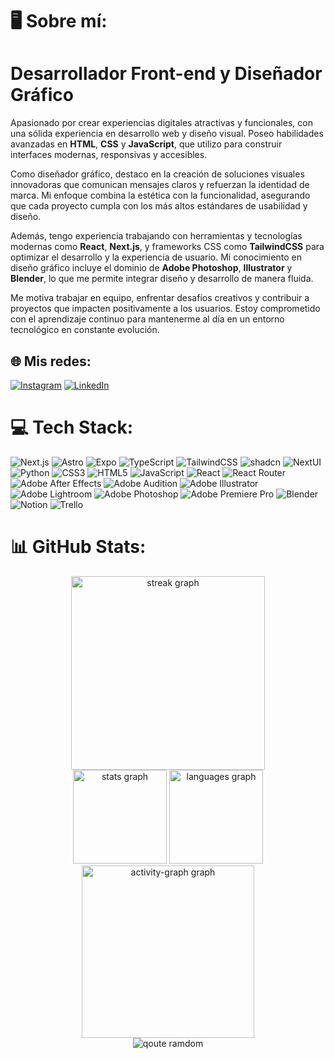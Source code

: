 # 🖥️ Sobre mí:
# **Desarrollador Front-end y Diseñador Gráfico**

Apasionado por crear experiencias digitales atractivas y funcionales, con una sólida experiencia en desarrollo web y diseño visual. Poseo habilidades avanzadas en **HTML**, **CSS** y **JavaScript**, que utilizo para construir interfaces modernas, responsivas y accesibles.

Como diseñador gráfico, destaco en la creación de soluciones visuales innovadoras que comunican mensajes claros y refuerzan la identidad de marca. Mi enfoque combina la estética con la funcionalidad, asegurando que cada proyecto cumpla con los más altos estándares de usabilidad y diseño.

Además, tengo experiencia trabajando con herramientas y tecnologías modernas como **React**, **Next.js**, y frameworks CSS como **TailwindCSS** para optimizar el desarrollo y la experiencia de usuario. Mi conocimiento en diseño gráfico incluye el dominio de **Adobe Photoshop**, **Illustrator** y **Blender**, lo que me permite integrar diseño y desarrollo de manera fluida.

Me motiva trabajar en equipo, enfrentar desafíos creativos y contribuir a proyectos que impacten positivamente a los usuarios. Estoy comprometido con el aprendizaje continuo para mantenerme al día en un entorno tecnológico en constante evolución.


## 🌐 Mis redes:
[![Instagram](https://img.shields.io/badge/Instagram-%23E4405F.svg?logo=Instagram&logoColor=white)](https://instagram.com/https://www.instagram.com/elchiche0_o/) [![LinkedIn](https://img.shields.io/badge/LinkedIn-%230077B5.svg?logo=linkedin&logoColor=white)](https://linkedin.com/in/https://www.linkedin.com/in/juan-exequiel-morales/) 

# 💻 Tech Stack:
![Next.js](https://img.shields.io/badge/next.js-%23000000.svg?style=for-the-badge&logo=next.js&logoColor=white) 
![Astro](https://img.shields.io/badge/Astro-FF5D01?style=for-the-badge&logo=astro&logoColor=white) 
![Expo](https://img.shields.io/badge/expo-1C1E24?style=for-the-badge&logo=expo&logoColor=white) 
![TypeScript](https://img.shields.io/badge/typescript-%23007ACC.svg?style=for-the-badge&logo=typescript&logoColor=white) 
![TailwindCSS](https://img.shields.io/badge/tailwindcss-%2338B2AC.svg?style=for-the-badge&logo=tailwind-css&logoColor=white) 
![shadcn](https://img.shields.io/badge/shadcn-%23ADBAC7.svg?style=for-the-badge&logoColor=white) 
![NextUI](https://img.shields.io/badge/NextUI-0078D4?style=for-the-badge&logoColor=white) 
![Python](https://img.shields.io/badge/python-3670A0?style=for-the-badge&logo=python&logoColor=ffdd54) 
![CSS3](https://img.shields.io/badge/css3-%231572B6.svg?style=for-the-badge&logo=css3&logoColor=white) 
![HTML5](https://img.shields.io/badge/html5-%23E34F26.svg?style=for-the-badge&logo=html5&logoColor=white) 
![JavaScript](https://img.shields.io/badge/javascript-%23323330.svg?style=for-the-badge&logo=javascript&logoColor=%23F7DF1E) 
![React](https://img.shields.io/badge/react-%2320232a.svg?style=for-the-badge&logo=react&logoColor=%2361DAFB) 
![React Router](https://img.shields.io/badge/React_Router-CA4245?style=for-the-badge&logo=react-router&logoColor=white) 
![Adobe After Effects](https://img.shields.io/badge/Adobe%20After%20Effects-9999FF.svg?style=for-the-badge&logo=Adobe%20After%20Effects&logoColor=white) 
![Adobe Audition](https://img.shields.io/badge/Adobe%20Audition-9999FF.svg?style=for-the-badge&logo=Adobe%20Audition&logoColor=white) 
![Adobe Illustrator](https://img.shields.io/badge/adobeillustrator-%23FF9A00.svg?style=for-the-badge&logo=adobeillustrator&logoColor=white) 
![Adobe Lightroom](https://img.shields.io/badge/Adobe%20Lightroom-31A8FF.svg?style=for-the-badge&logo=Adobe%20Lightroom&logoColor=white) 
![Adobe Photoshop](https://img.shields.io/badge/adobephotoshop-%2331A8FF.svg?style=for-the-badge&logo=adobephotoshop&logoColor=white) 
![Adobe Premiere Pro](https://img.shields.io/badge/Adobe%20Premiere%20Pro-9999FF.svg?style=for-the-badge&logo=Adobe%20Premiere%20Pro&logoColor=white) 
![Blender](https://img.shields.io/badge/blender-%23F5792A.svg?style=for-the-badge&logo=blender&logoColor=white) 
![Notion](https://img.shields.io/badge/Notion-%23000000.svg?style=for-the-badge&logo=notion&logoColor=white) 
![Trello](https://img.shields.io/badge/Trello-%23026AA7.svg?style=for-the-badge&logo=Trello&logoColor=white)
# 📊 GitHub Stats:
<div align="center">
  <div align="center">
  <img src="https://streak-stats.demolab.com?user=Juanmorales1810&locale=es&mode=daily&theme=dark&hide_border=true&border_radius=5&order=3" height="310" alt="streak graph"  />
</div>
  <img src="https://github-readme-stats.vercel.app/api?username=Juanmorales1810&hide_title=true&hide_rank=false&show_icons=true&include_all_commits=true&count_private=true&disable_animations=false&theme=dark&locale=es&hide_border=true&order=1" height="150" alt="stats graph"  />
  <img src="https://github-readme-stats.vercel.app/api/top-langs?username=Juanmorales1810&locale=es&hide_title=true&layout=compact&card_width=320&langs_count=6&theme=dark&hide_border=true&order=2" height="150" alt="languages graph"  />
  <img src="https://github-readme-activity-graph.vercel.app/graph?username=Juanmorales1810&radius=16&theme=synthwave-84&area=true&order=5&bg_color=151515&color=dadada&line=dadada&point=6de287&area_color=dadada&hide_title=false" height="276" alt="activity-graph graph"  />
</div>
<div align="center">
  <img src="https://quotes-github-readme.vercel.app/api?type=horizontal&theme=dark" alt="qoute ramdom"/>
</div>
